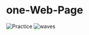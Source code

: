 # one-Web-Page
![Practice](https://user-images.githubusercontent.com/89323242/155827034-85f82d52-00c3-4e8f-a3f7-607ab1ab8a02.jpg)
![waves](https://user-images.githubusercontent.com/89323242/155827169-6372fb45-719b-47c7-b6a4-332b2e881a82.jpg)
